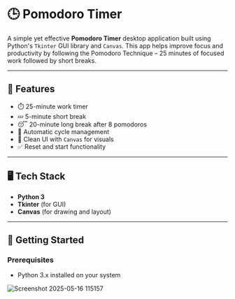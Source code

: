 # 🕒 Pomodoro Timer

A simple yet effective **Pomodoro Timer** desktop application built using Python's `Tkinter` GUI library and `Canvas`. This app helps improve focus and productivity by following the Pomodoro Technique – 25 minutes of focused work followed by short breaks.

---

## 📌 Features

- ⏱️ 25-minute work timer
- 💤 5-minute short break
- 😴 20-minute long break after 8 pomodoros
- 🔁 Automatic cycle management
- 🎨 Clean UI with `Canvas` for visuals
- ✅ Reset and start functionality

---

## 🖥️ Tech Stack

- **Python 3**
- **Tkinter** (for GUI)
- **Canvas** (for drawing and layout)

---

## 🚀 Getting Started

### Prerequisites

- Python 3.x installed on your system

![Screenshot 2025-05-16 115157](https://github.com/user-attachments/assets/2c36ff4e-df49-44cc-ad33-2430ba49f6e1)

